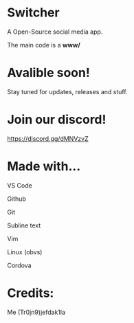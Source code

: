 # Switcher
A Open-Source social media app.

The main code is a **www/**

# Avalible soon!
Stay tuned for updates, releases and stuff.

# Join our discord!
https://discord.gg/dMNVzvZ

# Made with...
VS Code

Github

Git

Subline text

Vim

Linux (obvs)

Cordova


# Credits:
Me (Tr0jn9)jefdak1la
